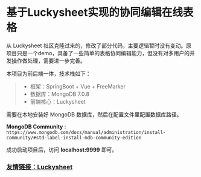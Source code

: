 # 基于Luckysheet实现的协同编辑在线表格

从 Luckysheet 社区克隆过来的，修改了部分代码，主要逻辑暂时没有变动。原项目只是一个demo，具备了一些简单的表格协同编辑能力，但没有对多用户的并发操作做处理，需要进一步完善。

本项目为前后端一体，技术栈如下：

> * 框架：SpringBoot + Vue + FreeMarker
> * 数据库：MongoDB 7.0.8
> * 前端核心：Luckysheet

需要在本地安装好 MongoDB 数据库，然后在配置文件里配置数据库路径。

**MongoDB Community** : ``https://www.mongodb.com/docs/manual/administration/install-community/#std-label-install-mdb-community-edition``

成功启动项目后，访问 **localhost:9999** 即可。

### [友情链接：Luckysheet](https://github.com/mengshukeji/Luckysheet)

